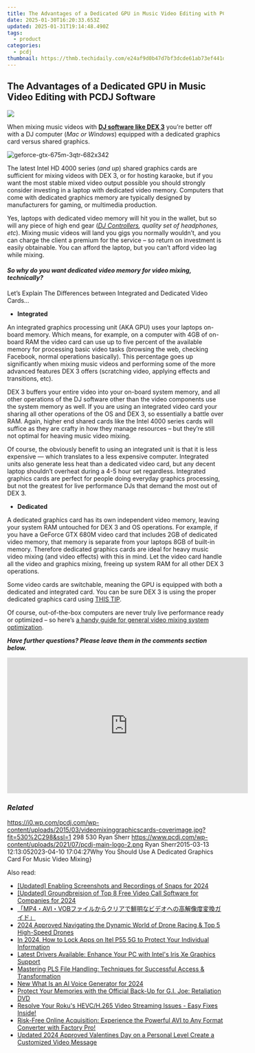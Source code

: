 ```yaml
---
title: The Advantages of a Dedicated GPU in Music Video Editing with PCDJ Software
date: 2025-01-30T16:20:33.653Z
updated: 2025-01-31T19:14:48.490Z
tags:
  - product
categories:
  - pcdj
thumbnail: https://thmb.techidaily.com/e24af9d0b47d7bf3dcde61ab73ef441dcda155d4ef5a243e1a2546d643282d46.jpg
---
```


## The Advantages of a Dedicated GPU in Music Video Editing with PCDJ Software

[![](https://i0.wp.com/pcdj.com/wp-content/uploads/2015/03/videomixinggraphicscards-coverimage.jpg?resize=530%2C298&ssl=1)](https://i0.wp.com/pcdj.com/wp-content/uploads/2015/03/videomixinggraphicscards-coverimage.jpg?fit=530%2C298&ssl=1 "videomixinggraphicscards-coverimage")

When mixing music videos with **[DJ software like DEX 3](https://tools.techidaily.com/pcdj/products/)** you’re better off with a DJ computer (_Mac or Windows_) equipped with a dedicated graphics card versus shared graphics.

![](https://i2.wp.com/pcdj.com/wp-content/uploads/2015/03/geforce-gtx-675m-3qtr-682x342.png?fit=300%2C150&ssl=1 "geforce-gtx-675m-3qtr-682x342")

The latest Intel HD 4000 series (_and up_) shared graphics cards are sufficient for mixing videos with DEX 3, or for hosting karaoke, but if you want the most stable mixed video output possible you should strongly consider investing in a laptop with dedicated video memory. Computers that come with dedicated graphics memory are typically designed by manufacturers for gaming, or multimedia production.

Yes, laptops with dedicated video memory will hit you in the wallet, but so will any piece of high end gear (_[DJ Controllers](https://tools.techidaily.com/pcdj/products/), quality set of headphones, etc_). Mixing music videos will land you gigs you normally wouldn’t, and you can charge the client a premium for the service – so return on investment is easily obtainable. You can afford the laptop, but you can’t afford video lag while mixing.

#### _So why do you want dedicated video memory for video mixing, technically?_

Let’s Explain The Differences between Integrated and Dedicated Video Cards…

* **Integrated**

An integrated graphics processing unit (AKA GPU) uses your laptops on-board memory. Which means, for example, on a computer with 4GB of on-board RAM the video card can use up to five percent of the available memory for processing basic video tasks (browsing the web, checking Facebook, normal operations basically). This percentage goes up significantly when mixing music videos and performing some of the more advanced features DEX 3 offers (scratching video, applying effects and transitions, etc).

DEX 3 buffers your entire video into your on-board system memory, and all other operations of the DJ software other than the video components use the system memory as well. If you are using an integrated video card your sharing all other operations of the OS and DEX 3, so essentially a battle over RAM. Again, higher end shared cards like the Intel 4000 series cards will suffice as they are crafty in how they manage resources – but they’re still not optimal for heaving music video mixing.

Of course, the obviously benefit to using an integrated unit is that it is less expensive — which translates to a less expensive computer. Integrated units also generate less heat than a dedicated video card, but any decent laptop shouldn’t overheat during a 4-5 hour set regardless. Integrated graphics cards are perfect for people doing everyday graphics processing, but not the greatest for live performance DJs that demand the most out of DEX 3.

* **Dedicated**

A dedicated graphics card has its own independent video memory, leaving your system RAM untouched for DEX 3 and OS operations. For example, if you have a GeForce GTX 680M video card that includes 2GB of dedicated video memory, that memory is separate from your laptops 8GB of built-in memory. Therefore dedicated graphics cards are ideal for heavy music video mixing (and video effects) with this in mind. Let the video card handle all the video and graphics mixing, freeing up system RAM for all other DEX 3 operations.

Some video cards are switchable, meaning the GPU is equipped with both a dedicated and integrated card. You can be sure DEX 3 is using the proper dedicated graphics card using [THIS TIP](https://tools.techidaily.com/pcdj/products/).

Of course, out-of-the-box computers are never truly live performance ready or optimized – so here’s [a handy guide for general video mixing system optimization](https://tools.techidaily.com/pcdj/products/).

_**Have further questions? Please leave them in the comments section below.**_ 

<!-- affiliate ads begin -->
<iframe width="560" height="315" src="https://www.youtube.com/embed/n4cc4BSqJls?si=Hkd9vwQDqeCGN7XG" title="YouTube video player" frameborder="0" allow="accelerometer; autoplay; clipboard-write; encrypted-media; gyroscope; picture-in-picture; web-share" referrerpolicy="strict-origin-when-cross-origin" allowfullscreen></iframe>
<!-- affiliate ads end -->

### _Related_

https://i0.wp.com/pcdj.com/wp-content/uploads/2015/03/videomixinggraphicscards-coverimage.jpg?fit=530%2C298&ssl=1 298 530 Ryan Sherr https://www.pcdj.com/wp-content/uploads/2021/07/pcdj-main-logo-2.png Ryan Sherr2015-03-13 12:13:052023-04-10 17:04:27Why You Should Use A Dedicated Graphics Card For Music Video Mixing}

<ins class="adsbygoogle"
     style="display:block"
     data-ad-format="autorelaxed"
     data-ad-client="ca-pub-7571918770474297"
     data-ad-slot="1223367746"></ins>

<ins class="adsbygoogle"
     style="display:block"
     data-ad-client="ca-pub-7571918770474297"
     data-ad-slot="8358498916"
     data-ad-format="auto"
     data-full-width-responsive="true"></ins>

<span class="atpl-alsoreadstyle">Also read:</span>
<div><ul>
<li><a href="https://snapchat-videos.techidaily.com/updated-enabling-screenshots-and-recordings-of-snaps-for-2024/"><u>[Updated] Enabling Screenshots and Recordings of Snaps for 2024</u></a></li>
<li><a href="https://screen-video-capture.techidaily.com/updated-groundbreision-of-top-8-free-video-call-software-for-companies-for-2024/"><u>[Updated] Groundbreision of Top 8 Free Video Call Software for Companies for 2024</u></a></li>
<li><a href="https://discover-bits.techidaily.com/mp4avivob/"><u>「MP4・AVI・VOBファイルからクリアで鮮明なビデオへの高解像度変換ガイド」</u></a></li>
<li><a href="https://fox-http.techidaily.com/2024-approved-navigating-the-dynamic-world-of-drone-racing-and-top-5-high-speed-drones/"><u>2024 Approved Navigating the Dynamic World of Drone Racing & Top 5 High-Speed Drones</u></a></li>
<li><a href="https://unlock-android.techidaily.com/in-2024-how-to-lock-apps-on-itel-p55-5g-to-protect-your-individual-information-by-drfone-android/"><u>In 2024, How to Lock Apps on Itel P55 5G to Protect Your Individual Information</u></a></li>
<li><a href="https://driver-download.techidaily.com/latest-drivers-available-enhance-your-pc-with-intels-iris-xe-graphics-support/"><u>Latest Drivers Available: Enhance Your PC with Intel's Iris Xe Graphics Support</u></a></li>
<li><a href="https://discover-bits.techidaily.com/mastering-pls-file-handling-techniques-for-successful-access-and-transformation/"><u>Mastering PLS File Handling: Techniques for Successful Access & Transformation</u></a></li>
<li><a href="https://ai-topics.techidaily.com/new-what-is-an-ai-voice-generator-for-2024/"><u>New What Is an AI Voice Generator for 2024</u></a></li>
<li><a href="https://discover-bits.techidaily.com/protect-your-memories-with-the-official-back-up-for-gi-joe-retaliation-dvd/"><u>Protect Your Memories with the Official Back-Up for G.I. Joe: Retaliation DVD</u></a></li>
<li><a href="https://discover-bits.techidaily.com/resolve-your-rokus-hevch265-video-streaming-issues-easy-fixes-inside/"><u>Resolve Your Roku's HEVC/H.265 Video Streaming Issues - Easy Fixes Inside!</u></a></li>
<li><a href="https://discover-bits.techidaily.com/risk-free-online-acquisition-experience-the-powerful-avi-to-any-format-converter-with-factory-pro/"><u>Risk-Free Online Acquisition: Experience the Powerful AVI to Any Format Converter with Factory Pro!</u></a></li>
<li><a href="https://smart-video-editing.techidaily.com/updated-2024-approved-valentines-day-on-a-personal-level-create-a-customized-video-message/"><u>Updated 2024 Approved Valentines Day on a Personal Level Create a Customized Video Message</u></a></li>
</ul></div>

